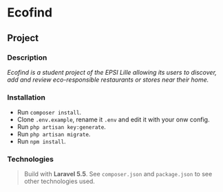 # Ecofind

## Project

### Description

_Ecofind is a student project of the EPSI Lille allowing its users to discover, add and review eco-responsible restaurants or stores near their home._

### Installation
- Run `composer install`.
- Clone `.env.example`, rename it `.env` and edit it with your onw config.
- Run `php artisan key:generate`.
- Run `php artisan migrate`.
- Run `npm install`.

### Technologies

> Build with **Laravel 5.5**. See `composer.json` and `package.json` to see other technologies used.

